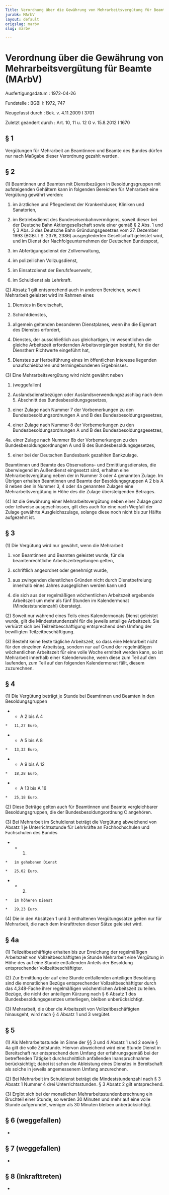 ```yaml
---
Title: Verordnung über die Gewährung von Mehrarbeitsvergütung für Beamte
jurabk: MArbV
layout: default
origslug: marbv
slug: marbv

---
```


# Verordnung über die Gewährung von Mehrarbeitsvergütung für Beamte (MArbV)

Ausfertigungsdatum
:   1972-04-26

Fundstelle
:   BGBl I: 1972, 747

Neugefasst durch
:   Bek. v. 4.11.2009 I 3701

Zuletzt geändert durch
:   Art. 10, 11 u. 12 G v. 15.8.2012 I 1670

## § 1

Vergütungen für Mehrarbeit an Beamtinnen und Beamte des Bundes dürfen
nur nach Maßgabe dieser Verordnung gezahlt werden.

## § 2

(1) Beamtinnen und Beamten mit Dienstbezügen in Besoldungsgruppen mit
aufsteigenden Gehältern kann in folgenden Bereichen für Mehrarbeit
eine Vergütung gewährt werden:

1.  im ärztlichen und Pflegedienst der Krankenhäuser, Kliniken und
    Sanatorien,


2.  im Betriebsdienst des Bundeseisenbahnvermögens, soweit dieser bei der
    Deutsche Bahn Aktiengesellschaft sowie einer gemäß § 2 Abs. 1 und § 3
    Abs. 3 des Deutsche Bahn Gründungsgesetzes vom 27. Dezember 1993
    (BGBl. I S. 2378, 2386) ausgegliederten Gesellschaft geleistet wird,
    und im Dienst der Nachfolgeunternehmen der Deutschen Bundespost,


3.  im Abfertigungsdienst der Zollverwaltung,


4.  im polizeilichen Vollzugsdienst,


5.  im Einsatzdienst der Berufsfeuerwehr,


6.  im Schuldienst als Lehrkraft.




(2) Absatz 1 gilt entsprechend auch in anderen Bereichen, soweit
Mehrarbeit geleistet wird im Rahmen eines

1.  Dienstes in Bereitschaft,


2.  Schichtdienstes,


3.  allgemein geltenden besonderen Dienstplanes, wenn ihn die Eigenart des
    Dienstes erfordert,


4.  Dienstes, der ausschließlich aus gleichartigen, im wesentlichen die
    gleiche Arbeitszeit erfordernden Arbeitsvorgängen besteht, für die der
    Dienstherr Richtwerte eingeführt hat,


5.  Dienstes zur Herbeiführung eines im öffentlichen Interesse liegenden
    unaufschiebbaren und termingebundenen Ergebnisses.




(3) Eine Mehrarbeitsvergütung wird nicht gewährt neben

1.  (weggefallen)


2.  Auslandsdienstbezügen oder Auslandsverwendungszuschlag nach dem 5.
    Abschnitt des Bundesbesoldungsgesetzes,


3.  einer Zulage nach Nummer 7 der Vorbemerkungen zu den
    Bundesbesoldungsordnungen A und B des Bundesbesoldungsgesetzes,


4.  einer Zulage nach Nummer 8 der Vorbemerkungen zu den
    Bundesbesoldungsordnungen A und B des Bundesbesoldungsgesetzes,


4a. einer Zulage nach Nummer 8b der Vorbemerkungen zu den
    Bundesbesoldungsordnungen A und B des Bundesbesoldungsgesetzes,


5.  einer bei der Deutschen Bundesbank gezahlten Bankzulage.



Beamtinnen und Beamte des Observations- und Ermittlungsdienstes, die
überwiegend im Außendienst eingesetzt sind, erhalten eine
Mehrarbeitsvergütung neben der in Nummer 3 oder 4 genannten Zulage. Im
Übrigen erhalten Beamtinnen und Beamte der Besoldungsgruppen A 2 bis A
8 neben den in Nummer 3, 4 oder 4a genannten Zulagen eine
Mehrarbeitsvergütung in Höhe des die Zulage übersteigenden Betrages.

(4) Ist die Gewährung einer Mehrarbeitsvergütung neben einer Zulage
ganz oder teilweise ausgeschlossen, gilt dies auch für eine nach
Wegfall der Zulage gewährte Ausgleichszulage, solange diese noch nicht
bis zur Hälfte aufgezehrt ist.

## § 3

(1) Die Vergütung wird nur gewährt, wenn die Mehrarbeit

1.  von Beamtinnen und Beamten geleistet wurde, für die beamtenrechtliche
    Arbeitszeitregelungen gelten,


2.  schriftlich angeordnet oder genehmigt wurde,


3.  aus zwingenden dienstlichen Gründen nicht durch Dienstbefreiung
    innerhalb eines Jahres ausgeglichen werden kann und


4.  die sich aus der regelmäßigen wöchentlichen Arbeitszeit ergebende
    Arbeitszeit um mehr als fünf Stunden im Kalendermonat
    (Mindeststundenzahl) übersteigt.




(2) Soweit nur während eines Teils eines Kalendermonats Dienst
geleistet wurde, gilt die Mindeststundenzahl für die jeweils anteilige
Arbeitszeit. Sie verkürzt sich bei Teilzeitbeschäftigung entsprechend
dem Umfang der bewilligten Teilzeitbeschäftigung.

(3) Besteht keine feste tägliche Arbeitszeit, so dass eine Mehrarbeit
nicht für den einzelnen Arbeitstag, sondern nur auf Grund der
regelmäßigen wöchentlichen Arbeitszeit für eine volle Woche ermittelt
werden kann, so ist Mehrarbeit innerhalb einer Kalenderwoche, wenn
diese zum Teil auf den laufenden, zum Teil auf den folgenden
Kalendermonat fällt, diesem zuzurechnen.

## § 4

(1) Die Vergütung beträgt je Stunde bei Beamtinnen und Beamten in den
Besoldungsgruppen

*    *   A 2 bis A 4

    *   11,27 Euro,


*    *   A 5 bis A 8

    *   13,32 Euro,


*    *   A 9 bis A 12

    *   18,28 Euro,


*    *   A 13 bis A 16

    *   25,18 Euro.




(2) Diese Beträge gelten auch für Beamtinnen und Beamte vergleichbarer
Besoldungsgruppen, die der Bundesbesoldungsordnung C angehören.

(3) Bei Mehrarbeit im Schuldienst beträgt die Vergütung abweichend von
Absatz 1 je Unterrichtsstunde für Lehrkräfte an Fachhochschulen und
Fachschulen des Bundes

*    *   1.

    *   im gehobenen Dienst

    *   25,02 Euro,


*    *   2.

    *   im höheren Dienst

    *   29,23 Euro.




(4) Die in den Absätzen 1 und 3 enthaltenen Vergütungssätze gelten nur
für Mehrarbeit, die nach dem Inkrafttreten dieser Sätze geleistet
wird.

## § 4a

(1) Teilzeitbeschäftigte erhalten bis zur Erreichung der regelmäßigen
Arbeitszeit von Vollzeitbeschäftigten je Stunde Mehrarbeit eine
Vergütung in Höhe des auf eine Stunde entfallenden Anteils der
Besoldung entsprechender Vollzeitbeschäftigter.

(2) Zur Ermittlung der auf eine Stunde entfallenden anteiligen
Besoldung sind die monatlichen Bezüge entsprechender
Vollzeitbeschäftigter durch das 4,348-Fache ihrer regelmäßigen
wöchentlichen Arbeitszeit zu teilen. Bezüge, die nicht der anteiligen
Kürzung nach § 6 Absatz 1 des Bundesbesoldungsgesetzes unterliegen,
bleiben unberücksichtigt.

(3) Mehrarbeit, die über die Arbeitszeit von Vollzeitbeschäftigten
hinausgeht, wird nach § 4 Absatz 1 und 3 vergütet.

## § 5

(1) Als Mehrarbeitsstunde im Sinne der §§ 3 und 4 Absatz 1 und 2 sowie
§ 4a gilt die volle Zeitstunde. Hiervon abweichend wird eine Stunde
Dienst in Bereitschaft nur entsprechend dem Umfang der erfahrungsgemäß
bei der betreffenden Tätigkeit durchschnittlich anfallenden
Inanspruchnahme berücksichtigt; dabei ist schon die Ableistung eines
Dienstes in Bereitschaft als solche in jeweils angemessenem Umfang
anzurechnen.

(2) Bei Mehrarbeit im Schuldienst beträgt die Mindeststundenzahl nach
§ 3 Absatz 1 Nummer 4 drei Unterrichtsstunden. § 3 Absatz 2 gilt
entsprechend.

(3) Ergibt sich bei der monatlichen Mehrarbeitsstundenberechnung ein
Bruchteil einer Stunde, so werden 30 Minuten und mehr auf eine volle
Stunde aufgerundet, weniger als 30 Minuten bleiben unberücksichtigt.

## § 6 (weggefallen)

-

## § 7 (weggefallen)

-

## § 8 (Inkrafttreten)

-

